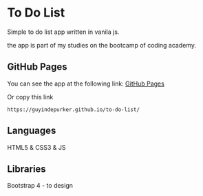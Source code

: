 # To Do List
Simple to do list app written in vanila js.

the app is part of my studies on the bootcamp of coding academy.

## GitHub Pages
You can see the app at the following link:
[GitHub Pages](https://guyindepurker.github.io/to-do-list/)

Or copy this link

`https://guyindepurker.github.io/to-do-list/`

## Languages
HTML5 & CSS3 & JS 

## Libraries
Bootstrap 4 - to design
